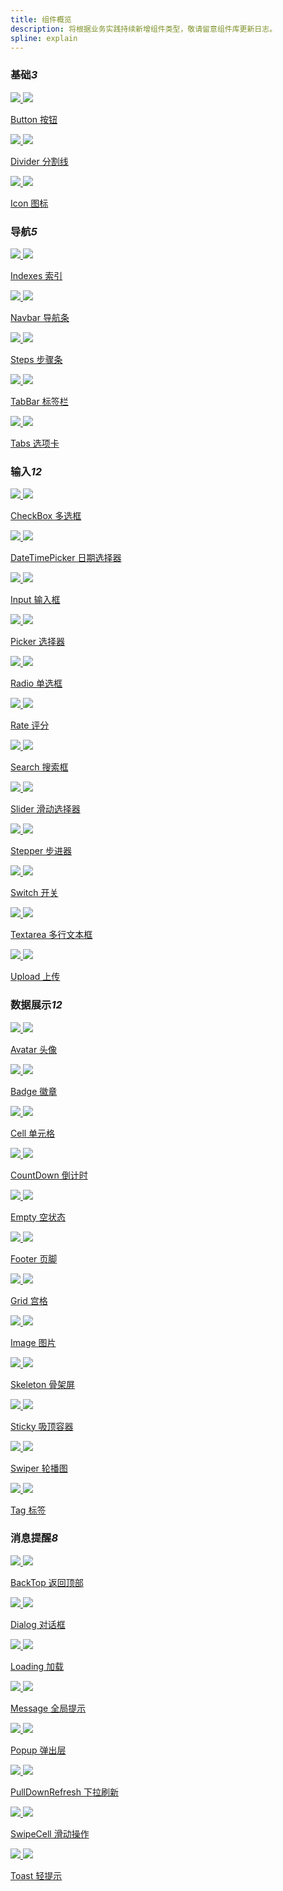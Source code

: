 ```yaml
---
title: 组件概览
description: 将根据业务实践持续新增组件类型，敬请留意组件库更新日志。
spline: explain
---
```


<h3>基础<em class="tag">3</em></h3>
<section class="image-group">
  <div class="image-wrapper">
    <a class="item" href="/miniprogram/components/button">
      <img class="__light__" src="https://tdesign.gtimg.com/site/miniprogram-doc/doc-button.png" />
      <img class="__dark__" src="https://tdesign.gtimg.com/site/miniprogram-doc/doc-button-dark.png" />
      <p class="name">Button 按钮</p>
    </a>
  </div>

  <div class="image-wrapper">
    <a class="item" href="/miniprogram/components/divider">
      <img class="__light__" src="https://tdesign.gtimg.com/site/miniprogram-doc/doc-divider.png" />
      <img class="__dark__" src="https://tdesign.gtimg.com/site/miniprogram-doc/doc-divider-dark.png" />
      <p class="name">Divider 分割线</p>
    </a>
  </div>

  <div class="image-wrapper">
    <a class="item" href="/miniprogram/components/icon">
      <img class="__light__" src="https://tdesign.gtimg.com/site/miniprogram-doc/doc-icon.png" />
      <img class="__dark__" src="https://tdesign.gtimg.com/site/miniprogram-doc/doc-icon-dark.png" />
      <p class="name">Icon 图标</p>
    </a>
  </div>
</section>

<h3>导航<em class="tag">5</em></h3>
<section class="image-group">
  <div class="image-wrapper">
    <a class="item" href="/miniprogram/components/indexes">
      <img  class="__light__" src="https://tdesign.gtimg.com/site/miniprogram-doc/doc-indexes.png" />
      <img  class="__dark__" src="https://tdesign.gtimg.com/site/miniprogram-doc/doc-indexes-dark.png" />
      <p class="name">Indexes 索引</p>
    </a>
  </div>
  <div class="image-wrapper">
    <a class="item" href="/miniprogram/components/navbar">
      <img class="__light__" src="https://tdesign.gtimg.com/site/miniprogram-doc/doc-navbar.png" />
      <img class="__dark__" src="https://tdesign.gtimg.com/site/miniprogram-doc/doc-navbar-dark.png" />
      <p class="name">Navbar 导航条</p>
    </a>
  </div>
  <div class="image-wrapper">
    <a class="item" href="/miniprogram/components/steps">
      <img class="__light__" src="https://tdesign.gtimg.com/site/miniprogram-doc/doc-steps.png" />
      <img class="__dark__" src="https://tdesign.gtimg.com/site/miniprogram-doc/doc-steps-dark.png" />
      <p class="name">Steps 步骤条</p>
    </a>
  </div>
  <div class="image-wrapper">
    <a class="item" href="/miniprogram/components/tab-bar">
      <img class="__light__" src="https://tdesign.gtimg.com/site/miniprogram-doc/doc-tabbar.png" />
      <img class="__dark__" src="https://tdesign.gtimg.com/site/miniprogram-doc/doc-tabbar-dark.png" />
      <p class="name">TabBar 标签栏</p>
    </a>
  </div>
  <div class="image-wrapper">
    <a class="item" href="/miniprogram/components/tabs">
      <img class="__light__" src="https://tdesign.gtimg.com/site/miniprogram-doc/doc-tabs.png" />
      <img class="__dark__" src="https://tdesign.gtimg.com/site/miniprogram-doc/doc-tabs-dark.png" />
      <p class="name">Tabs 选项卡</p>
    </a>
  </div>
</section>

<h3>输入<em class="tag">12</em></h3>
<section class="image-group">
  <div class="image-wrapper">
    <a class="item" href="/miniprogram/components/checkbox">
      <img class="__light__" src="https://tdesign.gtimg.com/site/miniprogram-doc/doc-checkbox.png" />
      <img class="__dark__" src="https://tdesign.gtimg.com/site/miniprogram-doc/doc-checkbox-dark.png" />
      <p class="name">CheckBox 多选框</p>
    </a>
  </div>
  <div class="image-wrapper">
    <a class="item" href="/miniprogram/components/date-time-picker">
      <img class="__light__" src="https://tdesign.gtimg.com/site/miniprogram-doc/doc-datetimepicker.png" />
      <img class="__dark__" src="https://tdesign.gtimg.com/site/miniprogram-doc/doc-datetimepicker-dark.png" />
      <p class="name">DateTimePicker 日期选择器</p>
    </a>
  </div>
  <div class="image-wrapper">
    <a class="item" href="/miniprogram/components/input">
      <img class="__light__" src="https://tdesign.gtimg.com/site/miniprogram-doc/doc-input.png" />
      <img class="__dark__" src="https://tdesign.gtimg.com/site/miniprogram-doc/doc-input-dark.png" />
      <p class="name">Input 输入框</p>
    </a>
  </div>
  <div class="image-wrapper">
    <a class="item" href="/miniprogram/components/picker">
      <img class="__light__" src="https://tdesign.gtimg.com/site/miniprogram-doc/doc-picker.png" />
      <img class="__dark__" src="https://tdesign.gtimg.com/site/miniprogram-doc/doc-picker-dark.png" />
      <p class="name">Picker 选择器</p>
    </a>
  </div>

  <div class="image-wrapper">
    <a class="item" href="/miniprogram/components/radio">
      <img class="__light__" src="https://tdesign.gtimg.com/site/miniprogram-doc/doc-radio.png" />
      <img class="__dark__" src="https://tdesign.gtimg.com/site/miniprogram-doc/doc-radio-dark.png" />
      <p class="name">Radio 单选框</p>
    </a>
  </div>
  <div class="image-wrapper">
    <a class="item" href="/miniprogram/components/rate">
      <img class="__light__" src="https://tdesign.gtimg.com/site/miniprogram-doc/doc-rate.png" />
      <img class="__dark__" src="https://tdesign.gtimg.com/site/miniprogram-doc/doc-rate-dark.png" />
      <p class="name">Rate 评分</p>
    </a>
  </div>
  <div class="image-wrapper">
    <a class="item" href="/miniprogram/components/search">
      <img class="__light__" src="https://tdesign.gtimg.com/site/miniprogram-doc/doc-search.png" />
      <img class="__dark__" src="https://tdesign.gtimg.com/site/miniprogram-doc/doc-search-dark.png" />
      <p class="name">Search 搜索框</p>
    </a>
  </div>
  <div class="image-wrapper">
    <a class="item" href="/miniprogram/components/slider">
      <img class="__light__" src="https://tdesign.gtimg.com/site/miniprogram-doc/doc-slider.png" />
      <img class="__dark__" src="https://tdesign.gtimg.com/site/miniprogram-doc/doc-slider-dark.png" />
      <p class="name">Slider 滑动选择器</p>
    </a>
  </div>
  <div class="image-wrapper">
    <a class="item" href="/miniprogram/components/stepper">
      <img class="__light__" src="https://tdesign.gtimg.com/site/miniprogram-doc/doc-stepper.png" />
      <img class="__dark__" src="https://tdesign.gtimg.com/site/miniprogram-doc/doc-stepper-dark.png" />
      <p class="name">Stepper 步进器</p>
    </a>
  </div>
  <div class="image-wrapper">
    <a class="item" href="/miniprogram/components/switch">
      <img class="__light__" src="https://tdesign.gtimg.com/site/miniprogram-doc/doc-switch.png" />
      <img class="__dark__" src="https://tdesign.gtimg.com/site/miniprogram-doc/doc-switch-dark.png" />
      <p class="name">Switch 开关</p>
    </a>
  </div>
  <div class="image-wrapper">
    <a class="item" href="/miniprogram/components/textarea">
      <img class="__light__" src="https://tdesign.gtimg.com/site/miniprogram-doc/doc-textarea.png" />
      <img class="__dark__" src="https://tdesign.gtimg.com/site/miniprogram-doc/doc-textarea-dark.png" />
      <p class="name">Textarea 多行文本框</p>
    </a>
  </div>
  <div class="image-wrapper">
    <a class="item" href="/miniprogram/components/upload">
      <img class="__light__" src="https://tdesign.gtimg.com/site/miniprogram-doc/doc-upload.png" />
      <img class="__dark__" src="https://tdesign.gtimg.com/site/miniprogram-doc/doc-upload-dark.png" />
      <p class="name">Upload 上传</p>
    </a>
  </div>
</section>

<h3>数据展示<em class="tag">12</em></h3>
<section class="image-group">
  <div class="image-wrapper">
    <a class="item" href="/miniprogram/components/avatar">
      <img  class="__light__" src="https://tdesign.gtimg.com/site/miniprogram-doc/doc-avatar.png" />
      <img  class="__dark__" src="https://tdesign.gtimg.com/site/miniprogram-doc/doc-avatar-dark.png" />
      <p class="name">Avatar 头像</p>
    </a>
  </div>

  <div class="image-wrapper">
    <a class="item" href="/miniprogram/components/badge">
      <img class="__light__" src="https://tdesign.gtimg.com/site/miniprogram-doc/doc-badge.png" />
      <img class="__dark__" src="https://tdesign.gtimg.com/site/miniprogram-doc/doc-badge-dark.png" />
      <p class="name">Badge 徽章</p>
    </a>
  </div>

  <div class="image-wrapper">
    <a class="item" href="/miniprogram/components/cell">
      <img class="__light__" src="https://tdesign.gtimg.com/site/miniprogram-doc/doc-cell.png" />
      <img class="__dark__" src="https://tdesign.gtimg.com/site/miniprogram-doc/doc-cell-dark.png" />
      <p class="name">Cell 单元格</p>
    </a>
  </div>

  <div class="image-wrapper">
    <a class="item" href="/miniprogram/components/count-down">
      <img class="__light__" src="https://tdesign.gtimg.com/site/miniprogram-doc/doc-countdown.png" />
      <img class="__dark__" src="https://tdesign.gtimg.com/site/miniprogram-doc/doc-countdown-dark.png" />
      <p class="name">CountDown 倒计时</p>
    </a>
  </div>

  <div class="image-wrapper">
    <a class="item" href="/miniprogram/components/empty">
      <img class="__light__" src="https://tdesign.gtimg.com/site/miniprogram-doc/doc-empty.png" />
      <img class="__dark__" src="https://tdesign.gtimg.com/site/miniprogram-doc/doc-empty-dark.png" />
      <p class="name">Empty 空状态</p>
    </a>
  </div>

  <div class="image-wrapper">
    <a class="item" href="/miniprogram/components/footer">
      <img class="__light__" src="https://tdesign.gtimg.com/site/miniprogram-doc/doc-footer.png" />
      <img class="__dark__" src="https://tdesign.gtimg.com/site/miniprogram-doc/doc-footer-dark.png" />
      <p class="name">Footer 页脚</p>
    </a>
  </div>

  <div class="image-wrapper">
    <a class="item" href="/miniprogram/components/grid">
      <img class="__light__" src="https://tdesign.gtimg.com/site/miniprogram-doc/doc-grid.png" />
      <img class="__dark__" src="https://tdesign.gtimg.com/site/miniprogram-doc/doc-grid-dark.png" />
      <p class="name">Grid 宫格</p>
    </a>
  </div>

  <div class="image-wrapper">
    <a class="item" href="/miniprogram/components/image">
      <img class="__light__" src="https://tdesign.gtimg.com/site/miniprogram-doc/doc-image.png" />
      <img class="__dark__" src="https://tdesign.gtimg.com/site/miniprogram-doc/doc-image-dark.png" />
      <p class="name">Image 图片</p>
    </a>
  </div>

  <div class="image-wrapper">
    <a class="item" href="/miniprogram/components/skeleton">
      <img class="__light__" src="https://tdesign.gtimg.com/site/miniprogram-doc/doc-skeleton.png" />
      <img class="__dark__" src="https://tdesign.gtimg.com/site/miniprogram-doc/doc-skeleton-dark.png" />
      <p class="name">Skeleton 骨架屏</p>
    </a>
  </div>

  <div class="image-wrapper">
    <a class="item" href="/miniprogram/components/sticky">
      <img class="__light__" src="https://tdesign.gtimg.com/site/miniprogram-doc/doc-sticky.png" />
      <img class="__dark__" src="https://tdesign.gtimg.com/site/miniprogram-doc/doc-sticky-dark.png" />
      <p class="name">Sticky 吸顶容器</p>
    </a>
  </div>

  <div class="image-wrapper">
    <a class="item" href="/miniprogram/components/swiper">
      <img class="__light__" src="https://tdesign.gtimg.com/site/miniprogram-doc/doc-swiper.png" />
      <img class="__dark__" src="https://tdesign.gtimg.com/site/miniprogram-doc/doc-swiper-dark.png" />
      <p class="name">Swiper 轮播图</p>
    </a>
  </div>
  
  <div class="image-wrapper">
    <a class="item" href="/miniprogram/components/tag">
      <img class="__light__" src="https://tdesign.gtimg.com/site/miniprogram-doc/doc-tag.png" />
      <img class="__dark__" src="https://tdesign.gtimg.com/site/miniprogram-doc/doc-tag-dark.png" />
      <p class="name">Tag 标签</p>
    </a>
  </div>
</section>

<h3>消息提醒<em class="tag">8</em></h3>
<section class="image-group">
  <div class="image-wrapper">
    <a class="item" href="/miniprogram/components/back-top">
      <img class="__light__" src="https://tdesign.gtimg.com/site/miniprogram-doc/doc-backtop.png" />
      <img class="__dark__" src="https://tdesign.gtimg.com/site/miniprogram-doc/doc-backtop-dark.png" />
      <p class="name">BackTop 返回顶部</p>
    </a>
  </div>
  <div class="image-wrapper">
    <a class="item" href="/miniprogram/components/dialog">
      <img class="__light__" src="https://tdesign.gtimg.com/site/miniprogram-doc/doc-dialog.png" />
      <img class="__dark__" src="https://tdesign.gtimg.com/site/miniprogram-doc/doc-dialog-dark.png" />
      <p class="name">Dialog 对话框</p>
    </a>
  </div>
  <div class="image-wrapper">
    <a class="item" href="/miniprogram/components/loading">
      <img class="__light__" src="https://tdesign.gtimg.com/site/miniprogram-doc/doc-loading.png" />
      <img class="__dark__" src="https://tdesign.gtimg.com/site/miniprogram-doc/doc-loading-dark.png" />
      <p class="name">Loading 加载</p>
    </a>
  </div>

  <div class="image-wrapper">
    <a class="item" href="/miniprogram/components/message">
      <img class="__light__" src="https://tdesign.gtimg.com/site/miniprogram-doc/doc-message.png" />
      <img class="__dark__" src="https://tdesign.gtimg.com/site/miniprogram-doc/doc-message-dark.png" />
      <p class="name">Message 全局提示</p>
    </a>
  </div>
  <div class="image-wrapper">
    <a class="item" href="/miniprogram/components/popup">
      <img class="__light__" src="https://tdesign.gtimg.com/site/miniprogram-doc/doc-popup.png" />
      <img class="__dark__" src="https://tdesign.gtimg.com/site/miniprogram-doc/doc-popup-dark.png" />
      <p class="name">Popup 弹出层</p>
    </a>
  </div>
  <div class="image-wrapper">
    <a class="item" href="/miniprogram/components/pull-down-refresh">
      <img class="__light__" src="https://tdesign.gtimg.com/site/miniprogram-doc/doc-pulldownrefresh.png" />
      <img class="__dark__" src="https://tdesign.gtimg.com/site/miniprogram-doc/doc-pulldownrefresh-dark.png" />
      <p class="name">PullDownRefresh 下拉刷新</p>
    </a>
  </div>
  <div class="image-wrapper">
    <a class="item" href="/miniprogram/components/swipe-cell">
      <img class="__light__" src="https://tdesign.gtimg.com/site/miniprogram-doc/doc-swipecell.png" />
      <img class="__dark__" src="https://tdesign.gtimg.com/site/miniprogram-doc/doc-swipecell-dark.png" />
      <p class="name">SwipeCell 滑动操作</p>
    </a>
  </div>
  <div class="image-wrapper">
    <a class="item" href="/miniprogram/components/toast">
      <img class="__light__" src="https://tdesign.gtimg.com/site/miniprogram-doc/doc-toast.png" />
      <img class="__dark__" src="https://tdesign.gtimg.com/site/miniprogram-doc/doc-toast-dark.png" />
      <p class="name">Toast 轻提示</p>
    </a>
  </div>
</section>

